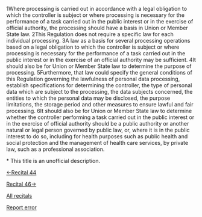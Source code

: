 
1Where processing is carried out in accordance with a legal obligation to which the controller is subject or where processing is necessary for the performance of a task carried out in the public interest or in the exercise of official authority, the processing should have a basis in Union or Member State law. 2This Regulation does not require a specific law for each individual processing. 3A law as a basis for several processing operations based on a legal obligation to which the controller is subject or where processing is necessary for the performance of a task carried out in the public interest or in the exercise of an official authority may be sufficient. 4It should also be for Union or Member State law to determine the purpose of processing. 5Furthermore, that law could specify the general conditions of this Regulation governing the lawfulness of personal data processing, establish specifications for determining the controller, the type of personal data which are subject to the processing, the data subjects concerned, the entities to which the personal data may be disclosed, the purpose limitations, the storage period and other measures to ensure lawful and fair processing. 6It should also be for Union or Member State law to determine whether the controller performing a task carried out in the public interest or in the exercise of official authority should be a public authority or another natural or legal person governed by public law, or, where it is in the public interest to do so, including for health purposes such as public health and social protection and the management of health care services, by private law, such as a professional association.


\* This title is an unofficial description.




[←Recital 44](https://gdpr-info.eu/recitals/no-44/ "44 - Performance of a Contract")


[Recital 46→](https://gdpr-info.eu/recitals/no-46/ "46 - Vital Interests of the Data Subject")


[All recitals](https://gdpr-info.eu/recitals/)

[Report error](https://gdpr-info.eu/gf/?TB_iframe=true&height=306 "Your message")

